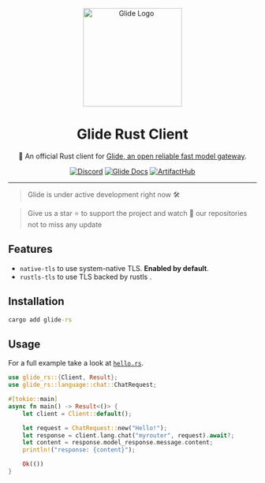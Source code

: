 <div align="center">
    <img loading="lazy" src="https://github.com/EinStack/glide-python/blob/main/docs/glide_logo.png?raw=1" alt="Glide Logo" width="200px" height="200px" />
    <h1>Glide Rust Client</h1>
    <p>🦀 An official Rust client for <a href="https://github.com/EinStack/glide">Glide, an open reliable fast model gateway</a>.</p>
    <a href="https://discord.gg/pt53Ej7rrc"><img src="https://img.shields.io/discord/1181281407813828710" alt="Discord" /></a>
    <a href="https://glide.einstack.ai/"><img src="https://img.shields.io/badge/build-view-violet%20?style=flat&logo=books&label=docs&link=https%3A%2F%2Fglide.einstack.ai%2F" alt="Glide Docs" /></a>
    <a href="https://artifacthub.io/packages/helm/einstack/glide"><img src="https://img.shields.io/endpoint?url=https://artifacthub.io/badge/repository/einstack" alt="ArtifactHub" /></a>
</div>

---

> Glide is under active development right now 🛠️

> Give us a star ⭐ to support the project and watch 👀 our repositories not to miss any update

## Features

- `native-tls` to use system-native TLS. **Enabled by default**.
- `rustls-tls` to use TLS backed by rustls .

## Installation

```cmd
cargo add glide-rs
```

## Usage

For a full example take a look at [`hello.rs`](examples/hello.rs).

```rust
use glide_rs::{Client, Result};
use glide_rs::language::chat::ChatRequest;

#[tokio::main]
async fn main() -> Result<()> {
    let client = Client::default();

    let request = ChatRequest::new("Hello!");
    let response = client.lang.chat("myrouter", request).await?;
    let content = response.model_response.message.content;
    println!("response: {content}");

    Ok(())
}
```
